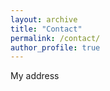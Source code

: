 ```yaml
---
layout: archive
title: "Contact"
permalink: /contact/
author_profile: true
---
```


My address
